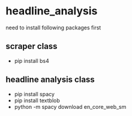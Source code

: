 # headline_analysis

need to install following packages first

## scraper class
- pip install bs4

## headline analysis class
- pip install spacy
- pip install textblob
- python -m spacy download en_core_web_sm
